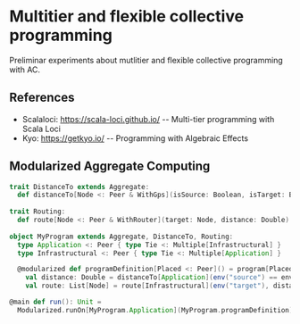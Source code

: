# Multitier and flexible collective programming

Preliminar experiments about mutlitier and flexible collective programming with AC.

## References

- Scalaloci: https://scala-loci.github.io/ -- Multi-tier programming with Scala Loci
- Kyo: https://getkyo.io/ -- Programming with Algebraic Effects

## Modularized Aggregate Computing

```scala 3
trait DistanceTo extends Aggregate:
  def distanceTo[Node <: Peer & WithGps](isSource: Boolean, isTarget: Boolean): Double on Node = ???
  
trait Routing:
  def route[Node <: Peer & WithRouter](target: Node, distance: Double): List[Node] on Node = ???
  
object MyProgram extends Aggregate, DistanceTo, Routing:
  type Application <: Peer { type Tie <: Multiple[Infrastructural] }
  type Infrastructural <: Peer { type Tie <: Multiple[Application] }

  @modularized def programDefinition[Placed <: Peer]() = program[Placed]:
    val distance: Double = distanceTo[Application](env("source") == env.id, env("target") == env.id).bind
    val route: List[Node] = route[Infrastructural](env("target"), distance).bind

@main def run(): Unit =
  Modularized.runOn[MyProgram.Application](MyProgram.programDefinition)
```
